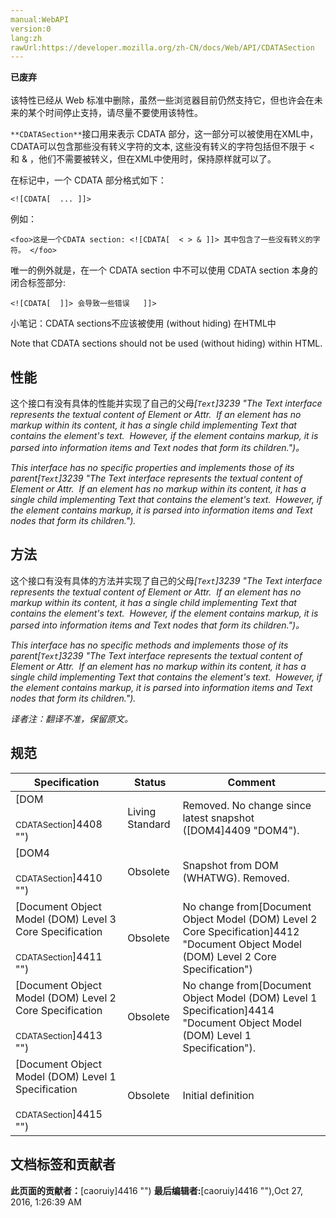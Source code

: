 ```yaml
---
manual:WebAPI
version:0
lang:zh
rawUrl:https://developer.mozilla.org/zh-CN/docs/Web/API/CDATASection
---
```






**已废弃**<br></br>该特性已经从 Web 标准中删除，虽然一些浏览器目前仍然支持它，但也许会在未来的某个时间停止支持，请尽量不要使用该特性。




`**CDATASection**`接口用来表示 CDATA 部分，这一部分可以被使用在XML中， CDATA可以包含那些没有转义字符的文本, 这些没有转义的字符包括但不限于 &lt; 和 &amp; ，他们不需要被转义，但在XML中使用时，保持原样就可以了。



在标记中，一个 CDATA 部分格式如下：


```
<![CDATA[  ... ]]>

```


例如：


```
<foo>这是一个CDATA section: <![CDATA[  < > & ]]> 其中包含了一些没有转义的字符。 </foo>
```


唯一的例外就是，在一个 CDATA section 中不可以使用 CDATA section 本身的闭合标签部分:


```
<![CDATA[  ]]> 会导致一些错误   ]]>
```


小笔记：CDATA sections不应该被使用 (without hiding) 在HTML中



Note that CDATA sections should not be used (without hiding) within HTML.


## 性能<a name="性能"></a>


这个接口有没有具体的性能并实现了自己的父母<em>[`Text`]3239 "The Text interface represents the textual content of Element or Attr.  If an element has no markup within its content, it has a single child implementing Text that contains the element's text.  However, if the element contains markup, it is parsed into information items and Text nodes that form its children.")。</em>



<em>This interface has no specific properties and implements those of its parent[`Text`]3239 "The Text interface represents the textual content of Element or Attr.  If an element has no markup within its content, it has a single child implementing Text that contains the element's text.  However, if the element contains markup, it is parsed into information items and Text nodes that form its children.").</em>


## 方法<a name="方法"></a>


这个接口有没有具体的方法并实现了自己的父母<em>[`Text`]3239 "The Text interface represents the textual content of Element or Attr.  If an element has no markup within its content, it has a single child implementing Text that contains the element's text.  However, if the element contains markup, it is parsed into information items and Text nodes that form its children.")。</em>



<em>This interface has no specific methods and implements those of its parent[`Text`]3239 "The Text interface represents the textual content of Element or Attr.  If an element has no markup within its content, it has a single child implementing Text that contains the element's text.  However, if the element contains markup, it is parsed into information items and Text nodes that form its children.").</em>



<em>译者注：翻译不准，保留原文。</em>


## 规范<a name="规范"></a>
Specification | Status | Comment 
 ---  |  ---  |  ---  | 
[DOM<br></br><small>CDATASection</small>]4408 "") | Living Standard | Removed. No change since latest snapshot ([DOM4]4409 "DOM4"). 
[DOM4<br></br><small>CDATASection</small>]4410 "") | Obsolete | Snapshot from DOM (WHATWG). Removed. 
[Document Object Model (DOM) Level 3 Core Specification<br></br><small>CDATASection</small>]4411 "") | Obsolete | No change from[Document Object Model (DOM) Level 2 Core Specification]4412 "Document Object Model (DOM) Level 2 Core Specification") 
[Document Object Model (DOM) Level 2 Core Specification<br></br><small>CDATASection</small>]4413 "") | Obsolete | No change from[Document Object Model (DOM) Level 1 Specification]4414 "Document Object Model (DOM) Level 1 Specification"). 
[Document Object Model (DOM) Level 1 Specification<br></br><small>CDATASection</small>]4415 "") | Obsolete | Initial definition 




## 文档标签和贡献者
**此页面的贡献者：**[caoruiy]4416 "")
**最后编辑者:**[caoruiy]4416 ""),<time>Oct 27, 2016, 1:26:39 AM</time>


